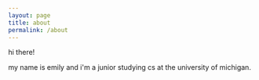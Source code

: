 ```yaml
---
layout: page
title: about
permalink: /about
---
```

hi there!

my name is emily and i'm a junior studying cs at the university of michigan.
